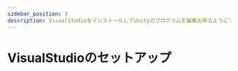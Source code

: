 ```yaml
---
sidebar_position: 3
description: VisualStudioをインストールしてUnityのプログラムを編集出来るようにする方法。
---
```


# VisualStudioのセットアップ